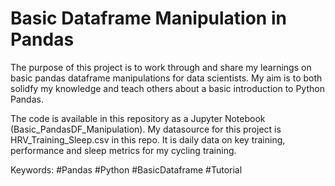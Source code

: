 # Basic Dataframe Manipulation in Pandas
The purpose of this project is to work through and share my learnings on basic pandas dataframe manipulations for data scientists.  My aim is to both solidfy my knowledge and teach others about a basic introduction to Python Pandas.

The code is available in this repository as a Jupyter Notebook (Basic_PandasDF_Manipulation).  My datasource for this project is HRV_Training_Sleep.csv in this repo.  It is daily data on key training, performance and sleep metrics for my cycling training.  

Keywords: #Pandas #Python #BasicDataframe #Tutorial
